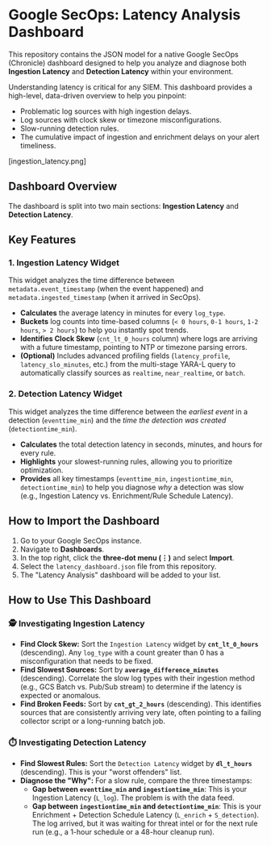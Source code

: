 # Google SecOps: Latency Analysis Dashboard

This repository contains the JSON model for a native Google SecOps (Chronicle) dashboard designed to help you analyze and diagnose both **Ingestion Latency** and **Detection Latency** within your environment.

Understanding latency is critical for any SIEM. This dashboard provides a high-level, data-driven overview to help you pinpoint:

  * Problematic log sources with high ingestion delays.
  * Log sources with clock skew or timezone misconfigurations.
  * Slow-running detection rules.
  * The cumulative impact of ingestion and enrichment delays on your alert timeliness.

[ingestion_latency.png]

## Dashboard Overview

The dashboard is split into two main sections: **Ingestion Latency** and **Detection Latency**.

## Key Features

### 1\. Ingestion Latency Widget

This widget analyzes the time difference between `metadata.event_timestamp` (when the event happened) and `metadata.ingested_timestamp` (when it arrived in SecOps).

  * **Calculates** the average latency in minutes for every `log_type`.
  * **Buckets** log counts into time-based columns (`< 0 hours`, `0-1 hours`, `1-2 hours`, `> 2 hours`) to help you instantly spot trends.
  * **Identifies Clock Skew** (`cnt_lt_0_hours` column) where logs are arriving with a future timestamp, pointing to NTP or timezone parsing errors.
  * **(Optional)** Includes advanced profiling fields (`latency_profile`, `latency_slo_minutes`, etc.) from the multi-stage YARA-L query to automatically classify sources as `realtime`, `near_realtime`, or `batch`.

### 2\. Detection Latency Widget

This widget analyzes the time difference between the *earliest event* in a detection (`eventtime_min`) and the *time the detection was created* (`detectiontime_min`).

  * **Calculates** the total detection latency in seconds, minutes, and hours for every rule.
  * **Highlights** your slowest-running rules, allowing you to prioritize optimization.
  * **Provides** all key timestamps (`eventtime_min`, `ingestiontime_min`, `detectiontime_min`) to help you diagnose *why* a detection was slow (e.g., Ingestion Latency vs. Enrichment/Rule Schedule Latency).

## How to Import the Dashboard

1.  Go to your Google SecOps instance.
2.  Navigate to **Dashboards**.
3.  In the top right, click the **three-dot menu (⋮)** and select **Import**.
4.  Select the `latency_dashboard.json` file from this repository.
5.  The "Latency Analysis" dashboard will be added to your list.

## How to Use This Dashboard

### 🕵️ Investigating Ingestion Latency

  * **Find Clock Skew:** Sort the `Ingestion Latency` widget by **`cnt_lt_0_hours`** (descending). Any `log_type` with a count greater than 0 has a misconfiguration that needs to be fixed.
  * **Find Slowest Sources:** Sort by **`average_difference_minutes`** (descending). Correlate the slow log types with their ingestion method (e.g., GCS Batch vs. Pub/Sub stream) to determine if the latency is expected or anomalous.
  * **Find Broken Feeds:** Sort by **`cnt_gt_2_hours`** (descending). This identifies sources that are consistently arriving very late, often pointing to a failing collector script or a long-running batch job.

### ⏱️ Investigating Detection Latency

  * **Find Slowest Rules:** Sort the `Detection Latency` widget by **`dl_t_hours`** (descending). This is your "worst offenders" list.
  * **Diagnose the "Why":** For a slow rule, compare the three timestamps:
      * **Gap between `eventtime_min` and `ingestiontime_min`**: This is your Ingestion Latency (`L_log`). The problem is with the data feed.
      * **Gap between `ingestiontime_min` and `detectiontime_min`**: This is your Enrichment + Detection Schedule Latency (`L_enrich` + `S_detection`). The log arrived, but it was waiting for threat intel or for the next rule run (e.g., a 1-hour schedule or a 48-hour cleanup run).

